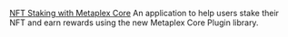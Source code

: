 [NFT Staking with Metaplex Core](https://developers.metaplex.com/core/plugins) An application to help users stake their NFT and earn rewards using the new Metaplex Core Plugin library.
